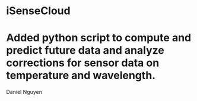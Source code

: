 # iSenseCloud

# Added python script to compute and predict future data and analyze corrections for sensor data on temperature and wavelength.
Daniel Nguyen
